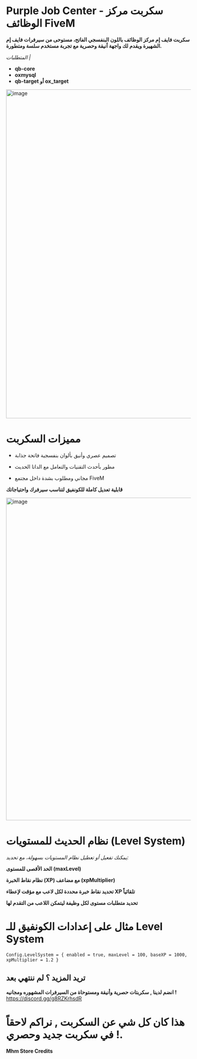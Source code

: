 # Purple Job Center - سكربت مركز الوظائف FiveM
**سكربت فايف إم مركز الوظائف باللون البنفسجي الفاتح، مستوحى من سيرفرات فايف إم الشهيرة ويقدم لك واجهة أنيقة وحصرية مع تجربة مستخدم سلسة ومتطورة.**

*المتطلبات |*
- **qb-core**
- **oxmysql**
- **qb-target أو ox_target**

<img width="1324" height="895" alt="image" src="https://github.com/user-attachments/assets/20f48575-743e-4afb-b1c4-27b174ffd1df" />

# مميزات السكربت

- تصميم عصري وأنيق بألوان بنفسجية فاتحة جذابة

- مطور بأحدث التقنيات والتعامل مع الداتا الحديث

- مجاني ومطلوب بشدة داخل مجتمع FiveM

**قابلية تعديل كاملة للكونفيق لتناسب سيرفرك واحتياجاتك**

<img width="1267" height="878" alt="image" src="https://github.com/user-attachments/assets/a69b4a05-1177-4ea3-b76c-f3e8d7b93f1e" />


# نظام الحديث للمستويات (Level System)
*يمكنك تفعيل أو تعطيل نظام المستويات بسهولة، مع تحديد:*

**الحد الأقصى للمستوى (maxLevel)**

**نظام نقاط الخبرة (XP) مع مضاعف (xpMultiplier)**

**تحديد نقاط خبرة محددة لكل لاعب مع مؤقت لإعطاء XP تلقائياً**

**تحديد متطلبات مستوى لكل وظيفة ليتمكن اللاعب من التقدم لها**

# مثال على إعدادات الكونفيق للـ Level System

`Config.LevelSystem = {
    enabled = true,
    maxLevel = 100,
    baseXP = 1000,
    xpMultiplier = 1.2
}`

## تريد المزيد ؟ لم ننتهي بعد
**انضم لدينا , سكربتات حصرية وأنيقة ومستوحاة من السيرفرات المشهوره ومجانيه !**
https://discord.gg/g8RZKrhsdR

# هذا كان كل شي عن السكربت , نراكم لاحقاً في سكربت جديد وحصري !.

**Mhm Store Credits**
